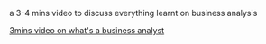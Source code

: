 a 3-4 mins video to discuss everything learnt on business analysis

[3mins video on what's a business analyst](https://drive.google.com/file/d/15ae3SaE2Ik4bl0vX7f8m5pCp2fRbpW_s/view?usp=sharing)